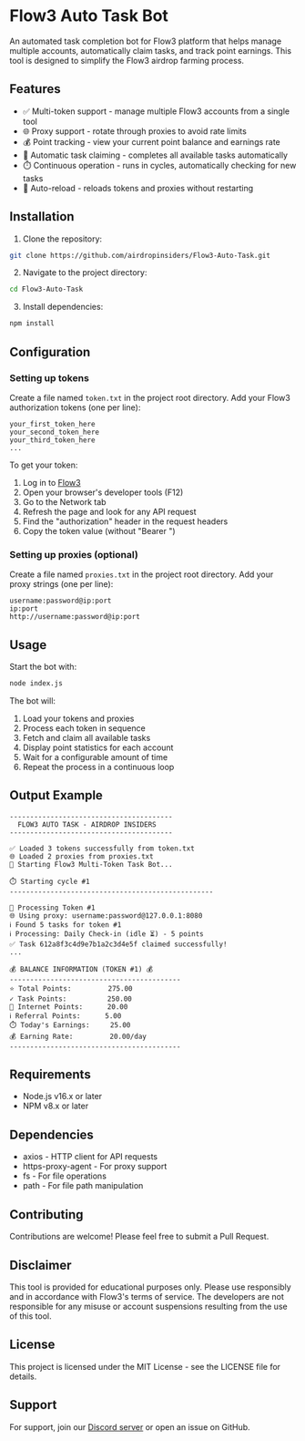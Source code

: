 # Flow3 Auto Task Bot

An automated task completion bot for Flow3 platform that helps manage multiple accounts, automatically claim tasks, and track point earnings. This tool is designed to simplify the Flow3 airdrop farming process.

## Features

- ✅ Multi-token support - manage multiple Flow3 accounts from a single tool
- 🌐 Proxy support - rotate through proxies to avoid rate limits
- 💰 Point tracking - view your current point balance and earnings rate
- 🚀 Automatic task claiming - completes all available tasks automatically
- ⏱️ Continuous operation - runs in cycles, automatically checking for new tasks
- 🔄 Auto-reload - reloads tokens and proxies without restarting

## Installation

1. Clone the repository:
```bash
git clone https://github.com/airdropinsiders/Flow3-Auto-Task.git
```

2. Navigate to the project directory:
```bash
cd Flow3-Auto-Task
```

3. Install dependencies:
```bash
npm install
```

## Configuration

### Setting up tokens

Create a file named `token.txt` in the project root directory. Add your Flow3 authorization tokens (one per line):

```
your_first_token_here
your_second_token_here
your_third_token_here
...
```

To get your token:
1. Log in to [Flow3](https://app.flow3.tech/sale-nodes?ref=t0RZFkAL6s)
2. Open your browser's developer tools (F12)
3. Go to the Network tab
4. Refresh the page and look for any API request
5. Find the "authorization" header in the request headers
6. Copy the token value (without "Bearer ")

### Setting up proxies (optional)

Create a file named `proxies.txt` in the project root directory. Add your proxy strings (one per line):

```
username:password@ip:port
ip:port
http://username:password@ip:port
```

## Usage

Start the bot with:

```bash
node index.js
```

The bot will:
1. Load your tokens and proxies
2. Process each token in sequence
3. Fetch and claim all available tasks
4. Display point statistics for each account
5. Wait for a configurable amount of time
6. Repeat the process in a continuous loop

## Output Example

```
----------------------------------------
  FLOW3 AUTO TASK - AIRDROP INSIDERS  
----------------------------------------

✅ Loaded 3 tokens successfully from token.txt
🌐 Loaded 2 proxies from proxies.txt
🚀 Starting Flow3 Multi-Token Task Bot...

⏱️ Starting cycle #1
--------------------------------------------------

🔑 Processing Token #1
🌐 Using proxy: username:password@127.0.0.1:8080
ℹ️ Found 5 tasks for token #1
ℹ️ Processing: Daily Check-in (idle ⏳) - 5 points
✅ Task 612a8f3c4d9e7b1a2c3d4e5f claimed successfully!
...

💰 BALANCE INFORMATION (TOKEN #1) 💰
------------------------------------------
⭐ Total Points:         275.00
✓ Task Points:          250.00
🚀 Internet Points:      20.00
ℹ️ Referral Points:      5.00
⏱️ Today's Earnings:     25.00
💰 Earning Rate:         20.00/day
------------------------------------------
```

## Requirements

- Node.js v16.x or later
- NPM v8.x or later

## Dependencies

- axios - HTTP client for API requests
- https-proxy-agent - For proxy support
- fs - For file operations
- path - For file path manipulation

## Contributing

Contributions are welcome! Please feel free to submit a Pull Request.

## Disclaimer

This tool is provided for educational purposes only. Please use responsibly and in accordance with Flow3's terms of service. The developers are not responsible for any misuse or account suspensions resulting from the use of this tool.

## License

This project is licensed under the MIT License - see the LICENSE file for details.

## Support

For support, join our [Discord server](https://discord.gg/airdropinsiders) or open an issue on GitHub.
